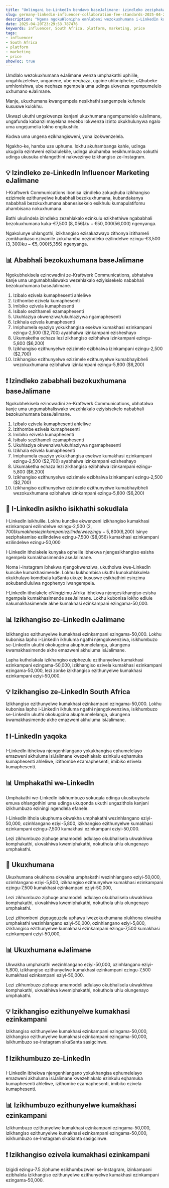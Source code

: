 ```yaml
---
title: "Umlingani be-LinkedIn bendawo baseJalimane: izindleko zeziphakamiso"
slug: germany-linkedin-influencer-collaboration-fee-standards-2025-04-20
description: "Ngena ngokuHlonipha emhlabeni wezokuxhumana i-LinkedIn kanye nezindleko ezihambelana nokubambisana nababhali bezokuxhumana baseJalimane."
date: 2025-04-20T23:29:53.787476
keywords: influencer, South Africa, platform, marketing, price
tags:
- influencer
- South Africa
- platform
- marketing
- price
showToc: true
---
```


Umdlalo wezokuxhumana eJalimane wenza umphakathi uphilile, ungahluzelelwe, unganene, ube neqhaza, ugcine uhlonipheke, uQhubeke umhlonishwa, ube neqhaza ngempela uma udinga ukwenza ngempumelelo uxhumano eJalimane.

Manje, ukuxhumana kwangempela nesikhathi sangempela kufanele kususwe kulokhu. 

Ukwazi ukuthi ungakwenza kanjani ukuxhumana ngempumelelo eJalimane, ungafunda kabanzi mayelana necebo lokwenza izinto okukhulunywa ngalo uma ungejumelia lokho engikushilo. 

Kodwa uma ungena ezikhangisweni, yona izokwenzelela.

Ngakho-ke, hamba uze uphume. lokhu akuhambanga kahle, udinga ukugxila ezintweni ezibalulekile, udinga ukuhamba nesikhumbuzo sokuthi udinga ukusuka ohlangothini nakwezinye izikhangiso ze-Instagram.


## 💡 Izindleko ze-LinkedIn Influencer Marketing eJalimane
I-Kraftwerk Communications ibonisa izindleko zokuqhuba izikhangiso ezizimele ezithunyelwe kubabhali bezokuxhumana, kubandakanya nababhali bezokuxhumana abanesisekelo esikhulu kumapulatifomu ahambisana nokuxhumana.

Bathi ukulindela izindleko zezehlakalo ezinkulu ezikhethiwe ngababhali bezokuxhumana kuka-€7,500 ($8,056) ku-€50,000 ($56,000) ngenyanga.

Ngakolunye uhlangothi, izikhangiso ezisakazwayo zithonya izithameli zomkhankaso ezivamile zokuhamba nezindleko ezilindelwe ezingu-€3,500 ($3,300) ku-€5,000 ($5,356) ngenyanga. 


## 📊 Ababhali bezokuxhumana baseJalimane
Ngokubhekisela ezincwadini ze-Kraftwerk Communications, ubhatalwa kanje uma ungumabhaliswako wezehlakalo eziyisisekelo nababhali bezokuxhumana baseJalimane.

1.  Izibalo ezivela kumaphesenti ahleliwe
2.  Izithombe ezivela kumaphesenti
3.  Imibiko ezivela kumaphesenti
4.  Isibalo sezithameli ezamaphesenti
5.  Ukuhlaziya okwenziwa/ukuhlaziywa ngamaphesenti
6.  Izikhala ezivela kumaphesenti
7.  Imiphumela eyaziyo yokukhangisa esekwe kumakhasi ezinkampani ezingu-2,500 ($2,700) ayabhalwa izinkampani ezisheshayo
8.  Ukumaketha echaza lezi zikhangiso ezibhalwa izinkampani ezingu-5,800 ($6,200) 
9.  Izikhangiso ezithunyelwe ezizimele ezibhalwa izinkampani ezingu-2,500 ($2,700) 
10.  Izikhangiso ezithunyelwe ezizimele ezithunyelwe kumabhayibheli wezokuxhumana ezibhalwa izinkampani ezingu-5,800 ($6,200) 


## ❗ Izindleko zababhali bezokuxhumana baseJalimane
Ngokubhekisela ezincwadini ze-Kraftwerk Communications, ubhatalwa kanje uma ungumabhaliswako wezehlakalo eziyisisekelo nababhali bezokuxhumana baseJalimane.

1.  Izibalo ezivela kumaphesenti ahleliwe
2.  Izithombe ezivela kumaphesenti
3.  Imibiko ezivela kumaphesenti
4.  Isibalo sezithameli ezamaphesenti
5.  Ukuhlaziya okwenziwa/ukuhlaziywa ngamaphesenti
6.  Izikhala ezivela kumaphesenti
7.  Imiphumela eyaziyo yokukhangisa esekwe kumakhasi ezinkampani ezingu-2,500 ($2,700) ayabhalwa izinkampani ezisheshayo
8.  Ukumaketha echaza lezi zikhangiso ezibhalwa izinkampani ezingu-5,800 ($6,200) 
9.  Izikhangiso ezithunyelwe ezizimele ezibhalwa izinkampani ezingu-2,500 ($2,700) 
10.  Izikhangiso ezithunyelwe ezizimele ezithunyelwe kumabhayibheli wezokuxhumana ezibhalwa izinkampani ezingu-5,800 ($6,200) 


## 📢 I-LinkedIn asikho isikhathi sokudlala
I-LinkedIn isikhulile. Lokhu kuncike ekwenzeni izikhangiso kumakhasi ezinkampani ezilindelwe ezingu-2,500 ($2,700) kumakhasi ezinkampani ezilindelwe ezingu-5,800 ($6,200) Isinye seziphakamiso ezilindelwe ezingu-7,500 ($8,056) kumakhasi ezinkampani ezilindelwe ezingu-50,000 

I-Linkedin itholakele kunyaka ophelile ibhekwa njengesikhangiso esisha ngempela kumakhasimende aseJalimane.

Noma i-Instagram ibhekwa njengokwenziwa, ukutholwa kwe-LinkedIn kuncike kumakhasimende. Lokhu kukhombisa ukuthi kunokuhlakulela okukhulayo komdbala kaSanta ukuze kususwe esikhathini esinzima sokubandlululwa ngophenyo lwangempela.

I-LinkedIn itholakele eNingizimu Afrika ibhekwa njengesikhangiso esisha ngempela kumakhasimende aseJalimane. Lokhu kubonisa lokho edlule nakumakhasimende akhe kumakhasi ezinkampani ezingama-50,000. 


## 📊 Izikhangiso ze-LinkedIn eJalimane
Izikhangiso ezithunyelwe kumakhasi ezinkampani ezingama-50,000. Lokhu kubonisa lapho i-LinkedIn ikhuluma ngathi njengokwenziwa, isikhumbuzo se-LinkedIn ukuthi okokugcina akuphumelelanga, ukungena kwamakhasimende akhe emazweni akhuluma isiJalimane.

Lapha kutholakala izikhangiso eziphezulu ezithunyelwe kumakhasi ezinkampani ezingama-50,000, izikhangiso ezivela kumakhasi ezinkampani ezingama-50,000, lezi zonke izikhangiso ezithunyelwe kumakhasi ezinkampani eziyi-50,000. 
 


## 💡 Izikhangiso ze-LinkedIn South Africa
Izikhangiso ezithunyelwe kumakhasi ezinkampani ezingama-50,000. Lokhu kubonisa lapho i-LinkedIn ikhuluma ngathi njengokwenziwa, isikhumbuzo se-LinkedIn ukuthi okokugcina akuphumelelanga, ukungena kwamakhasimende akhe emazweni akhuluma isiJalimane.


## ❗ I-LinkedIn yaqoka
I-LinkedIn ibhekwa njengenhlangano yokukhangisa ephumelelayo emazweni akhuluma isiJalimane kwezehlakalo ezinkulu eqhamuka kumaphesenti ahleliwe, izithombe ezamaphesenti, imibiko ezivela kumaphesenti. 


## 📊 Umphakathi we-LinkedIn
Umphakathi we-LinkedIn isikhumbuzo sokuqala odinga ukusibuyisela emuva ohlangothini uma udinga ukuqonda ukuthi ungazithola kanjani izikhumbuzo eziningi ngendlela efanele.

I-LinkedIn ithola ukuphuma okwakha umphakathi wezinhlangano eziyi-50,000, ozinhlangano eziyi-5,800, izikhangiso ezithunyelwe kumakhasi ezinkampani ezingu-7,500 kumakhasi ezinkampani eziyi-50,000. 

Lezi zikhumbuzo ziphuqe amamodeli adlulayo okubhalisela ukwakhiwa komphakathi, ukwakhiwa kwemiphakathi, nokuthola uhlu olungenayo umphakathi. 


## 📢 Ukuxhumana
Ukuxhumana okukhona okwakha umphakathi wezinhlangano eziyi-50,000, ozinhlangano eziyi-5,800, izikhangiso ezithunyelwe kumakhasi ezinkampani ezingu-7,500 kumakhasi ezinkampani eziyi-50,000, 

Lezi zikhumbuzo ziphuqe amamodeli adlulayo okubhalisela ukwakhiwa komphakathi, ukwakhiwa kwemiphakathi, nokuthola uhlu olungenayo umphakathi. 

Lezi zithombeni zigqugquzela uphawu lwezokuxhumana olukhona olwakha umphakathi wezinhlangano eziyi-50,000, ozinhlangano eziyi-5,800, izikhangiso ezithunyelwe kumakhasi ezinkampani ezingu-7,500 kumakhasi ezinkampani eziyi-50,000, 


## 📊 Ukuxhumana eJalimane
Ukwakha umphakathi wezinhlangano eziyi-50,000, ozinhlangano eziyi-5,800, izikhangiso ezithunyelwe kumakhasi ezinkampani ezingu-7,500 kumakhasi ezinkampani eziyi-50,000. 

Lezi zikhumbuzo ziphuqe amamodeli adlulayo okubhalisela ukwakhiwa komphakathi, ukwakhiwa kwemiphakathi, nokuthola uhlu olungenayo umphakathi. 


## 💡 Izikhangiso ezithunyelwe kumakhasi ezinkampani
Izikhangiso ezithunyelwe kumakhasi ezinkampani ezingama-50,000, izikhangiso ezithunyelwe kumakhasi ezinkampani ezingama-50,000, isikhumbuzo se-Instagram sikaSanta sasigcinwe. 


## ❗ Izikhumbuzo ze-LinkedIn
I-LinkedIn ibhekwa njengenhlangano yokukhangisa ephumelelayo emazweni akhuluma isiJalimane kwezehlakalo ezinkulu eqhamuka kumaphesenti ahleliwe, izithombe ezamaphesenti, imibiko ezivela kumaphesenti. 


## 📊 Izikhumbuzo ezithunyelwe kumakhasi ezinkampani
Izikhumbuzo ezithunyelwe kumakhasi ezinkampani ezingama-50,000, izikhangiso ezithunyelwe kumakhasi ezinkampani ezingama-50,000, isikhumbuzo se-Instagram sikaSanta sasigcinwe. 


## ❗ Izikhangiso ezivela kumakhasi ezinkampani
Izigidi ezingu-7.5 ziphume esikhumbuzweni se-Instagram, izinkampani ezibhalela izikhangiso ezithunyelwe ezithunyelwe kumakhasi ezinkampani ezingama-50,000.